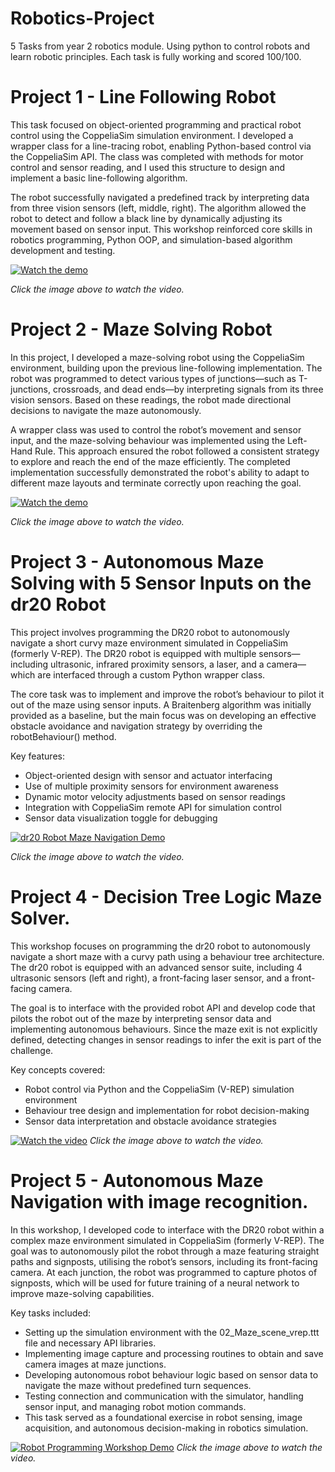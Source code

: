 # Robotics-Project
5 Tasks from year 2 robotics module. Using python to control robots and learn robotic principles.
Each task is fully working and scored 100/100.

# Project 1 - Line Following Robot
This task focused on object-oriented programming and practical robot control using the CoppeliaSim simulation environment. I developed a wrapper class for a line-tracing robot, enabling Python-based control via the CoppeliaSim API. The class was completed with methods for motor control and sensor reading, and I used this structure to design and implement a basic line-following algorithm.

The robot successfully navigated a predefined track by interpreting data from three vision sensors (left, middle, right). The algorithm allowed the robot to detect and follow a black line by dynamically adjusting its movement based on sensor input. This workshop reinforced core skills in robotics programming, Python OOP, and simulation-based algorithm development and testing.

[![Watch the demo](https://img.youtube.com/vi/EP7bghfdNMs/0.jpg)](https://www.youtube.com/watch?v=EP7bghfdNMs)

*Click the image above to watch the video.*

# Project 2 - Maze Solving Robot

In this project, I developed a maze-solving robot using the CoppeliaSim environment, building upon the previous line-following implementation. The robot was programmed to detect various types of junctions—such as T-junctions, crossroads, and dead ends—by interpreting signals from its three vision sensors. Based on these readings, the robot made directional decisions to navigate the maze autonomously.

A wrapper class was used to control the robot’s movement and sensor input, and the maze-solving behaviour was implemented using the Left-Hand Rule. This approach ensured the robot followed a consistent strategy to explore and reach the end of the maze efficiently. The completed implementation successfully demonstrated the robot's ability to adapt to different maze layouts and terminate correctly upon reaching the goal.

[![Watch the demo](https://img.youtube.com/vi/16XntRdqn2I/0.jpg)](https://www.youtube.com/watch?v=16XntRdqn2I)

*Click the image above to watch the video.*

# Project 3 - Autonomous Maze Solving with 5 Sensor Inputs on the dr20 Robot 

This project involves programming the DR20 robot to autonomously navigate a short curvy maze environment simulated in CoppeliaSim (formerly V-REP). The DR20 robot is equipped with multiple sensors—including ultrasonic, infrared proximity sensors, a laser, and a camera—which are interfaced through a custom Python wrapper class.

The core task was to implement and improve the robot’s behaviour to pilot it out of the maze using sensor inputs. A Braitenberg algorithm was initially provided as a baseline, but the main focus was on developing an effective obstacle avoidance and navigation strategy by overriding the robotBehaviour() method.

Key features:

- Object-oriented design with sensor and actuator interfacing
- Use of multiple proximity sensors for environment awareness
- Dynamic motor velocity adjustments based on sensor readings
- Integration with CoppeliaSim remote API for simulation control
- Sensor data visualization toggle for debugging

[![dr20 Robot Maze Navigation Demo](https://img.youtube.com/vi/WjxOS5W1JM8/0.jpg)](https://www.youtube.com/watch?v=WjxOS5W1JM8&ab_channel=LeighClarke)

*Click the image above to watch the video.*

# Project 4 - Decision Tree Logic Maze Solver.

This workshop focuses on programming the dr20 robot to autonomously navigate a short maze with a curvy path using a behaviour tree architecture. The dr20 robot is equipped with an advanced sensor suite, including 4 ultrasonic sensors (left and right), a front-facing laser sensor, and a front-facing camera.

The goal is to interface with the provided robot API and develop code that pilots the robot out of the maze by interpreting sensor data and implementing autonomous behaviours. Since the maze exit is not explicitly defined, detecting changes in sensor readings to infer the exit is part of the challenge.

Key concepts covered:

- Robot control via Python and the CoppeliaSim (V-REP) simulation environment
- Behaviour tree design and implementation for robot decision-making
- Sensor data interpretation and obstacle avoidance strategies

[![Watch the video](https://img.youtube.com/vi/DXpRNWCIFkE/maxresdefault.jpg)](https://www.youtube.com/watch?v=DXpRNWCIFkE)
*Click the image above to watch the video.*

# Project 5 - Autonomous Maze Navigation with image recognition.

In this workshop, I developed code to interface with the DR20 robot within a complex maze environment simulated in CoppeliaSim (formerly V-REP). The goal was to autonomously pilot the robot through a maze featuring straight paths and signposts, utilising the robot’s sensors, including its front-facing camera. At each junction, the robot was programmed to capture photos of signposts, which will be used for future training of a neural network to improve maze-solving capabilities.

Key tasks included:

- Setting up the simulation environment with the 02_Maze_scene_vrep.ttt file and necessary API libraries.
- Implementing image capture and processing routines to obtain and save camera images at maze junctions.
- Developing autonomous robot behaviour logic based on sensor data to navigate the maze without predefined turn sequences.
- Testing connection and communication with the simulator, handling sensor input, and managing robot motion commands.
- This task served as a foundational exercise in robot sensing, image acquisition, and autonomous decision-making in robotics simulation.

[![Robot Programming Workshop Demo](https://img.youtube.com/vi/Rev1abmeXKU/0.jpg)](https://www.youtube.com/watch?v=Rev1abmeXKU&t=22s&ab_channel=LeighClarke)
*Click the image above to watch the video.*
